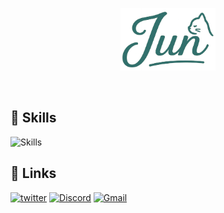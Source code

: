<p align="center">
  <img src="photos/jun-eg.png" height="100" alt="Jun">
</p>

<br>

## 🐾 Skills

<img alt="Skills" src="https://skillicons.dev/icons?theme=dark&perline=7&i=html,css,python,c,ts,react,nodejs,next,nest,docker,raspberrypi" />

<br>

## 🐾 Links

[<img alt="twitter" src="https://skillicons.dev/icons?theme=dark&perline=7&i=twitter"/>](https://x.com/gu_chiy)
[<img alt="Discord" src="https://skillicons.dev/icons?theme=dark&perline=7&i=discord"/>](https://discord.com/users/jun_chiy)
[<img alt="Gmail" src="https://skillicons.dev/icons?theme=dark&perline=7&i=gmail"/>](mailto:jiangkourun@gmail.com)
